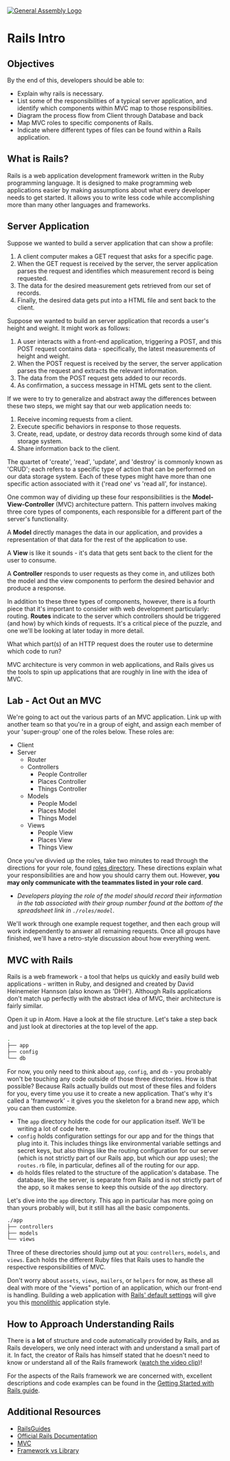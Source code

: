 [![General Assembly Logo](https://camo.githubusercontent.com/1a91b05b8f4d44b5bbfb83abac2b0996d8e26c92/687474703a2f2f692e696d6775722e636f6d2f6b6538555354712e706e67)](https://generalassemb.ly/education/web-development-immersive)

# Rails Intro

## Objectives

By the end of this, developers should be able to:

- Explain why rails is necessary.
- List some of the responsibilities of a typical server application, and identify which components within MVC map to those responsibilities.
- Diagram the process flow from Client through Database and back
- Map MVC roles to specific components of Rails.
- Indicate where different types of files can be found within a Rails application.

## What is Rails?

Rails is a web application development framework written in the Ruby programming language. It is designed to make programming web applications easier by making assumptions about what every developer needs to get started. It allows you to write less code while accomplishing more than many other languages and frameworks. 

## Server Application

Suppose we wanted to build a server application that can show a profile:

1. A client computer makes a
    GET request that asks for a specific page.
1. When the GET request is received by the server, the server application parses the
    request and identifies which measurement record is being requested.
1. The data for the desired measurement gets retrieved from our set of
    records.
1. Finally, the desired data gets put into a HTML file and sent back to the client.

Suppose we wanted to build an server application that records a user's height and
weight. It might work as follows:

1. A user interacts with a front-end application, triggering a POST, and this
    POST request contains data - specifically, the latest measurements of
    height and weight.
1. When the POST request is received by the server, the server application parses the
    request and extracts the relevant information.
1. The data from the POST request gets added to our records.
1. As confirmation, a success message in HTML gets sent to the client.

If we were to try to generalize and abstract away the differences between these
two steps, we might say that our web application needs to:

1. Receive incoming requests from a client.
1. Execute specific behaviors in response to those requests.
1. Create, read, update, or destroy data records through some kind of data
  storage system.
1. Share information back to the client.

The quartet of 'create', 'read', 'update', and 'destroy' is commonly known as
'CRUD'; each refers to a specific type of action that can be performed on our
data storage system. Each of these types might have more than one specific
action associated with it ('read one' vs 'read all', for instance).

One common way of dividing up these four responsibilities is the
**Model-View-Controller** (MVC) architecture pattern. This pattern involves
making three core types of components, each responsible for a different part of
the server's functionality.

A **Model** directly manages the data in our application, and provides a
representation of that data for the rest of the application to use.

A **View** is like it sounds - it's data that gets sent back to the client for
the user to consume.

A **Controller** responds to user requests as they come in, and utilizes both
the model and the view components to perform the desired behavior and produce a
response.

In addition to these three types of components, however, there is a fourth
piece that it's important to consider with web development particularly:
routing. **Routes** indicate to the server which controllers should be
triggered (and how) by which kinds of requests. It's a critical piece of the
puzzle, and one we'll be looking at later today in more detail.

What which part(s) of an HTTP request does the router use to determine which
code to run?

MVC architecture is very common in web applications, and Rails gives us the
tools to spin up applications that are roughly in line with the idea of MVC.

## Lab - Act Out an MVC

We're going to act out the various parts of an MVC application. Link up with
another team so that you're in a group of eight, and assign each member of
your 'super-group' one of the roles below. These roles are:

- Client
- Server
  - Router
  - Controllers
    - People Controller
    - Places Controller
    - Things Controller
  - Models
    - People Model
    - Places Model
    - Things Model
  - Views
    - People View
    - Places View
    - Things View

Once you've divvied up the roles, take two minutes to read through the
directions for your role, found [roles directory](roles). These directions
explain what your responsibilities are and how you should carry them out.
However, **you may only communicate with the teammates listed in your role
card**.

- _Developers playing the role of the model should record their information in
  the tab associated with their group number found at the bottom of the
  spreadsheet link in `./roles/model`_.

We'll work through one example request together, and then each group will work
independently to answer all remaining requests. Once all groups have finished,
we'll have a retro-style discussion about how everything went.

## MVC with Rails

Rails is a web framework - a tool that helps us quickly and easily build
web applications - written in Ruby, and designed and created by David
Heinemeier Hannson (also known as 'DHH'). Although Rails applications don't
match up perfectly with the abstract idea of MVC, their architecture is fairly
similar.

Open it up in Atom. Have a look at the file structure. Let's take a step back
and just look at directories at the top level of the app.

```sh
.
├── app
├── config
└── db
```

For now, you only need to think about `app`, `config`, and `db` - you probably
won't be touching any code outside of those three directories. How is that
possible? Because Rails actually builds out most of these files and folders for
you, every time you use it to create a new application. That's why it's called
a 'framework' - it gives you the skeleton for a brand new app, which you can
then customize.

- The `app` directory holds the code for our application itself. We'll be
    writing a lot of code here.
- `config` holds configuration settings for our app and for the things that
    plug into it. This includes things like environmental variable settings and
    secret keys, but also things like the routing configuration for our server
    (which is not strictly part of our Rails app, but which our app uses);
    the `routes.rb` file, in particular, defines all of the routing for our
    app.
- `db` holds files related to the structure of the application's database.
    The database, like the server, is separate from Rails and is not strictly
    part of the app, so it makes sense to keep this outside of the `app`
    directory.

Let's dive into the `app` directory. This app in particular has more going on
than yours probably will, but it still has all the basic components.

```bash
./app
├── controllers
├── models
└── views
```

Three of these directories should jump out at you: `controllers`, `models`, and
`views`. Each holds the different Ruby files that Rails uses to handle the
respective responsibilities of MVC.

Don't worry about `assets`, `views`, `mailers`, or `helpers` for now, as these
all deal with more of the "views" portion of an application, which our front-end
is handling. Building a
web application with [Rails' default settings](http://rubyonrails.org/) will
give you this [monolithic](https://en.wikipedia.org/wiki/Monolithic_application)
application style.

## How to Approach Understanding Rails

There is a **lot** of structure and code automatically provided by Rails, and as
Rails developers, we only need interact with and understand a small part of it.
In fact, the creator of Rails has himself stated that he doesn't need to know
or understand all of the Rails framework ([watch the video clip](https://www.youtube.com/watch?v=zKyv-IGvgGE&feature=youtu.be&t=34m55s))!

For the aspects of the Rails framework we are concerned with, excellent
descriptions and code examples can be found in the
[Getting Started with Rails guide](https://guides.rubyonrails.org/getting_started.html).

## Additional Resources

- [RailsGuides](http://guides.rubyonrails.org/getting_started.html)
- [Official Rails Documentation](http://rubyonrails.org/)
- [MVC](https://en.wikipedia.org/wiki/Model%E2%80%93view%E2%80%93controller)
- [Framework vs Library](https://www.linkedin.com/pulse/whats-difference-between-library-framework-ledion-spaho/)
